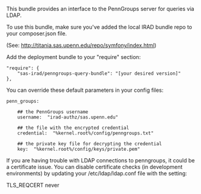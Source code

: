 This bundle provides an interface to the PennGroups server for queries
via LDAP. 

To use this bundle, make sure you've added the local IRAD bundle repo to
your composer.json file.

(See: http://titania.sas.upenn.edu/repo/symfony/index.html)

Add the deployment bundle to your "require" section:

    "require": {
        "sas-irad/penngroups-query-bundle": "[your desired version]"
    },

You can override these default parameters in your config files:

    penn_groups:

        ## the PennGroups username
        username:  "irad-authz/sas.upenn.edu"

        ## the file with the encrypted credential
        credential:  "%kernel.root%/config/penngroups.txt"

        ## the private key file for decrypting the credential
        key:  "%kernel.root%/config/keys/private.pem"
        
        
If you are having trouble with LDAP connections to penngroups, it could be
a certificate issue. You can disable certificate checks (in development 
environments) by updating your /etc/ldap/ldap.conf file with the setting:

  TLS_REQCERT  never
